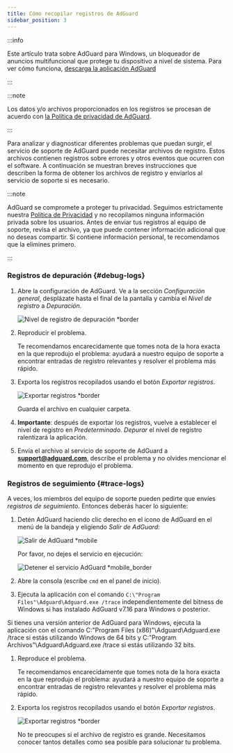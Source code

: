 ```yaml
---
title: Cómo recopilar registros de AdGuard
sidebar_position: 3
---
```


:::info

Este artículo trata sobre AdGuard para Windows, un bloqueador de anuncios multifuncional que protege tu dispositivo a nivel de sistema. Para ver cómo funciona, [descarga la aplicación AdGuard](https://agrd.io/download-kb-adblock)

:::

:::note

Los datos y/o archivos proporcionados en los registros se procesan de acuerdo con [la Política de privacidad de AdGuard](https://adguard.com/en/privacy.html).

:::

Para analizar y diagnosticar diferentes problemas que puedan surgir, el servicio de soporte de AdGuard puede necesitar archivos de registro. Estos archivos contienen registros sobre errores y otros eventos que ocurren con el software. A continuación se muestran breves instrucciones que describen la forma de obtener los archivos de registro y enviarlos al servicio de soporte si es necesario.

:::note

AdGuard se compromete a proteger tu privacidad. Seguimos estrictamente nuestra [Política de Privacidad](https://adguard.com/privacy/windows.html) y no recopilamos ninguna información privada sobre los usuarios. Antes de enviar tus registros al equipo de soporte, revisa el archivo, ya que puede contener información adicional que no deseas compartir. Si contiene información personal, te recomendamos que la elimines primero.

:::

### Registros de depuración {#debug-logs}

1. Abre la configuración de AdGuard. Ve a la sección *Configuración general*, desplázate hasta el final de la pantalla y cambia el *Nivel de registro* a *Depuración*.

    ![Nivel de registro de depuración *border](https://cdn.adtidy.org/content/kb/ad_blocker/windows/solving-problems/adg-logs-1.png)

1. Reproducir el problema.

    Te recomendamos encarecidamente que tomes nota de la hora exacta en la que reprodujo el problema: ayudará a nuestro equipo de soporte a encontrar entradas de registro relevantes y resolver el problema más rápido.

1. Exporta los registros recopilados usando el botón *Exportar registros*.

    ![Exportar registros *border](https://cdn.adtidy.org/content/kb/ad_blocker/windows/solving-problems/adg-logs-2.png)

    Guarda el archivo en cualquier carpeta.

1. **Importante**: después de exportar los registros, vuelve a establecer el nivel de registro en *Predeterminado*. *Depurar* el nivel de registro ralentizará la aplicación.

1. Envía el archivo al servicio de soporte de AdGuard a **support@adguard.com**, describe el problema y no olvides mencionar el momento en que reprodujo el problema.

### Registros de seguimiento {#trace-logs}

A veces, los miembros del equipo de soporte pueden pedirte que envíes *registros de seguimiento*. Entonces deberás hacer lo siguiente:

1. Detén AdGuard haciendo clic derecho en el icono de AdGuard en el menú de la bandeja y eligiendo *Salir de AdGuard*:

    ![Salir de AdGuard *mobile](https://cdn.adtidy.org/content/kb/ad_blocker/windows/solving-problems/adg-logs-3.png)

    Por favor, no dejes el servicio en ejecución:

    ![Detener el servicio AdGuard *mobile_border](https://cdn.adtidy.org/public/Adguard/kb/newscreenshots/En/eng_logs_4.png)

1. Abre la consola (escribe `cmd` en el panel de inicio).

1. Ejecuta la aplicación con el comando `C:\"Program Files"\Adguard\Adguard.exe /trace` independientemente del bitness de Windows si has instalado AdGuard v7.16 para Windows o posterior.

Si tienes una versión anterior de AdGuard para Windows, ejecuta la aplicación con el comando C:\"Program Files (x86)"\Adguard\Adguard.exe /trace si estás utilizando Windows de 64 bits y C:\"Program Archivos"\Adguard\Adguard.exe /trace si estás utilizando 32 bits.

1. Reproduce el problema.

    Te recomendamos encarecidamente que tomes nota de la hora exacta en la que reprodujo el problema: ayudará a nuestro equipo de soporte a encontrar entradas de registro relevantes y resolver el problema más rápido.

1. Exporta los registros recopilados usando el botón *Exportar registros*.

    ![Exportar registros *border](https://cdn.adtidy.org/content/kb/ad_blocker/windows/solving-problems/adg-logs-2.png)

    No te preocupes si el archivo de registro es grande. Necesitamos conocer tantos detalles como sea posible para solucionar tu problema.
